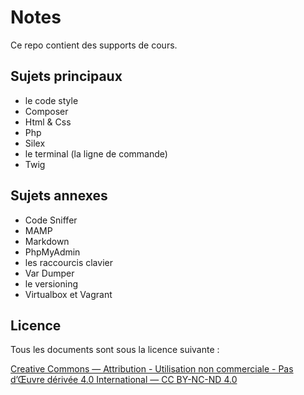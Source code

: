 # Notes

Ce repo contient des supports de cours.

## Sujets principaux

- le code style
- Composer
- Html & Css
- Php
- Silex
- le terminal (la ligne de commande)
- Twig

## Sujets annexes

- Code Sniffer
- MAMP
- Markdown
- PhpMyAdmin
- les raccourcis clavier
- Var Dumper
- le versioning
- Virtualbox et Vagrant

## Licence

Tous les documents sont sous la licence suivante :

[Creative Commons — Attribution - Utilisation non commerciale - Pas d’Œuvre dérivée 4.0 International — CC BY-NC-ND 4.0](https://creativecommons.org/licenses/by-nc-nd/4.0/fr/legalcode)
